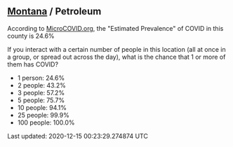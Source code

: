 
## [Montana](/united-states/montana) / Petroleum

According to [MicroCOVID.org](http://microcovid.org),
the "Estimated Prevalence" of COVID in this county is 24.6%

If you interact with a certain number of people in this location
(all at once in a group, or spread out across the day), what is the chance that
1 or more of them has COVID?

- 1 person: 24.6%
- 2 people: 43.2%
- 3 people: 57.2%
- 5 people: 75.7%
- 10 people: 94.1%
- 25 people: 99.9%
- 100 people: 100.0%

Last updated: 2020-12-15 00:23:29.274874 UTC
